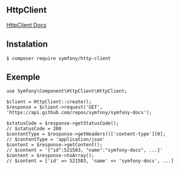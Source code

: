 ## HttpClient

[HttpClient Docs](https://symfony.com/doc/current/components/http_client.html)


## Instalation



    $ composer require symfony/http-client

## Exemple


    use Symfony\Component\HttpClient\HttpClient;

    $client = HttpClient::create();
    $response = $client->request('GET', 'https://api.github.com/repos/symfony/symfony-docs');

    $statusCode = $response->getStatusCode();
    // $statusCode = 200
    $contentType = $response->getHeaders()['content-type'][0];
    // $contentType = 'application/json'
    $content = $response->getContent();
    // $content = '{"id":521583, "name":"symfony-docs", ...}'
    $content = $response->toArray();
    // $content = ['id' => 521583, 'name' => 'symfony-docs', ...]
